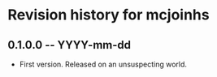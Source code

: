 # Revision history for mcjoinhs

## 0.1.0.0 -- YYYY-mm-dd

* First version. Released on an unsuspecting world.

